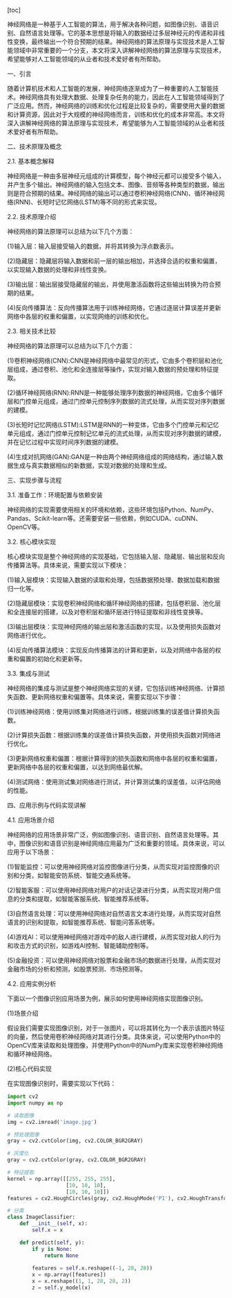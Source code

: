 
[toc]                    
                
                
神经网络是一种基于人工智能的算法，用于解决各种问题，如图像识别、语音识别、自然语言处理等。它的基本思想是将输入的数据经过多层神经元的传递和非线性变换，最终输出一个符合预期的结果。神经网络的算法原理与实现技术是人工智能领域中非常重要的一个分支，本文将深入讲解神经网络的算法原理与实现技术，希望能够对人工智能领域的从业者和技术爱好者有所帮助。

一、引言

随着计算机技术和人工智能的发展，神经网络逐渐成为了一种重要的人工智能技术。神经网络具有处理大数据、处理复杂任务的能力，因此在人工智能领域得到了广泛应用。然而，神经网络的训练和优化过程是比较复杂的，需要使用大量的数据和计算资源，因此对于大规模的神经网络而言，训练和优化的成本非常高。本文将深入讲解神经网络的算法原理与实现技术，希望能够为人工智能领域的从业者和技术爱好者有所帮助。

二、技术原理及概念

2.1. 基本概念解释

神经网络是一种由多层神经元组成的计算模型，每个神经元都可以接受多个输入，并产生多个输出。神经网络的输入包括文本、图像、音频等各种类型的数据，输出则是符合预期的结果。神经网络的输出可以通过卷积神经网络(CNN)、循环神经网络(RNN)、长短时记忆网络(LSTM)等不同的形式来实现。

2.2. 技术原理介绍

神经网络的算法原理可以总结为以下几个方面：

(1)输入层：输入层接受输入的数据，并将其转换为浮点数表示。

(2)隐藏层：隐藏层将输入数据和前一层的输出相加，并选择合适的权重和偏置，以实现输入数据的处理和非线性变换。

(3)输出层：输出层接受隐藏层的输出，并使用激活函数将这些输出转换为符合预期的结果。

(4)反向传播算法：反向传播算法用于训练神经网络，它通过逐层计算误差并更新网络中各层的权重和偏置，以实现网络的训练和优化。

2.3. 相关技术比较

神经网络的算法原理可以总结为以下几个方面：

(1)卷积神经网络(CNN):CNN是神经网络中最常见的形式，它由多个卷积层和池化层组成，通过卷积、池化和全连接层等操作，实现对输入数据的预处理和特征提取。

(2)循环神经网络(RNN):RNN是一种能够处理序列数据的神经网络，它由多个循环层和门控单元组成，通过门控单元控制序列数据的流式处理，从而实现对序列数据的建模。

(3)长短时记忆网络(LSTM):LSTM是RNN的一种变体，它由多个门控单元和记忆单元组成，通过门控单元控制记忆单元的流式处理，从而实现对序列数据的建模，并在记忆过程中实现时间序列数据的建模。

(4)生成对抗网络(GAN):GAN是一种由两个神经网络组成的网络结构，通过输入数据生成与真实数据相似的新数据，实现对数据的处理和生成。

三、实现步骤与流程

3.1. 准备工作：环境配置与依赖安装

神经网络的实现需要使用相关的环境和依赖，这些环境包括Python、NumPy、Pandas、Scikit-learn等。还需要安装一些依赖，例如CUDA、cuDNN、OpenCV等。

3.2. 核心模块实现

核心模块实现是整个神经网络的实现基础，它包括输入层、隐藏层、输出层和反向传播算法等。具体来说，需要实现以下模块：

(1)输入层模块：实现输入数据的读取和处理，包括数据预处理、数据加载和数据归一化等。

(2)隐藏层模块：实现卷积神经网络和循环神经网络的搭建，包括卷积层、池化层和全连接层的搭建，以及对卷积层和循环层进行特征提取和非线性变换等。

(3)输出层模块：实现神经网络的输出层和激活函数的实现，以及使用损失函数对网络进行优化。

(4)反向传播算法模块：实现反向传播算法的计算和更新，以及对网络中各层的权重和偏置的初始化和更新等。

3.3. 集成与测试

神经网络的集成与测试是整个神经网络实现的关键，它包括训练神经网络、计算损失函数、更新网络权重和偏置等。具体来说，需要实现以下步骤：

(1)训练神经网络：使用训练集对网络进行训练，根据训练集的误差值计算损失函数。

(2)计算损失函数：根据训练集的误差值计算损失函数，并使用损失函数对网络进行优化。

(3)更新网络权重和偏置：根据计算得到的损失函数和网络中各层的权重和偏置，更新网络中各层的权重和偏置，以达到网络最优解。

(4)测试网络：使用测试集对网络进行测试，并计算测试集的误差值，以评估网络的性能。

四、应用示例与代码实现讲解

4.1. 应用场景介绍

神经网络的应用场景非常广泛，例如图像识别、语音识别、自然语言处理等。其中，图像识别和语音识别是神经网络应用最为广泛和重要的领域。具体来说，可以应用于以下场景：

(1)智能监控：可以使用神经网络对监控图像进行分类，从而实现对监控图像的识别和分类，如智能安防系统、智能交通系统等。

(2)智能客服：可以使用神经网络对用户的对话记录进行分类，从而实现对用户信息的分类和提取，如智能客服系统、智能推荐系统等。

(3)自然语言处理：可以使用神经网络对自然语言文本进行处理，从而实现对自然语言的识别和提取，如智能推荐系统、智能问答系统等。

(4)游戏AI：可以使用神经网络对游戏中的敌人进行建模，从而实现对敌人的行为和攻击方式的识别，如游戏AI控制、智能辅助控制等。

(5)金融投资：可以使用神经网络对股票和金融市场的数据进行处理，从而实现对金融市场的分析和预测，如股票预测、市场预测等。

4.2. 应用实例分析

下面以一个图像识别应用场景为例，展示如何使用神经网络实现图像识别。

(1)场景介绍

假设我们需要实现图像识别，对于一张图片，可以将其转化为一个表示该图片特征的向量，然后使用卷积神经网络对其进行分类。具体来说，可以使用Python中的OpenCV库来读取和处理图像，并使用Python中的NumPy库来实现卷积神经网络和循环神经网络。

(2)核心代码实现

在实现图像识别时，需要实现以下代码：

```python
import cv2
import numpy as np

# 读取图像
img = cv2.imread('image.jpg')

# 预处理图像
gray = cv2.cvtColor(img, cv2.COLOR_BGR2GRAY)

# 灰度化
gray = cv2.cvtColor(gray, cv2.COLOR_BGR2GRAY)

# 特征提取
kernel = np.array([[255, 255, 255],
                   [10, 10, 10],
                   [10, 10, 10]])
features = cv2.HoughCircles(gray, cv2.HoughMode('P1'), cv2.HoughTransform(2, 10, 10, kernel, 0.00005, 100), 1, 0)

# 分类
class ImageClassifier:
    def __init__(self, x):
        self.x = x

    def predict(self, y):
        if y is None:
            return None
        
        features = self.x.reshape((-1, 28, 28))
        x = np.array([features])
        x = x.reshape((1, 1, 28, 28, 2))
        z = self.y_model(x)

